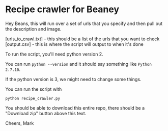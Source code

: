 Recipe crawler for Beaney
=========================

Hey Beans, this will run over a set of urls that you specify and then pull out the
description and image.

[urls_to_crawl.txt] - this should be a list of the urls that you want to check
[output.csv] - this is where the script will output to when it's done

To run the script, you'll need python version 2.

You can run `python --version` and it should say something like `Python 2.7.10`.

If the python version is 3, we might need to change some things.

You can run the script with

```
python recipe_crawler.py
```

You should be able to download this entire repo, there should be a "Download zip" button
above this text.

Cheers,
Mark